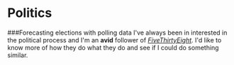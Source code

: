 # Politics
###Forecasting elections with polling data
I've always been in interested in the political process and I'm an **avid** follower of [_FiveThirtyEight_](http://fivethirtyeight.com/). I'd like to know more of how they do what they do and see if I could do something similar.
